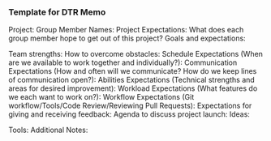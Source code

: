 ### Template for DTR Memo
Project:
Group Member Names:
Project Expectations: What does each group member hope to get out of this project?
Goals and expectations:

Team strengths:
How to overcome obstacles:
Schedule Expectations (When are we available to work together and individually?):
Communication Expectations (How and often will we communicate? How do we keep lines of communication open?):
Abilities Expectations (Technical strengths and areas for desired improvement):
Workload Expectations (What features do we each want to work on?):
Workflow Expectations (Git workflow/Tools/Code Review/Reviewing Pull Requests):
Expectations for giving and receiving feedback:
Agenda to discuss project launch:
Ideas:

Tools:
Additional Notes:
